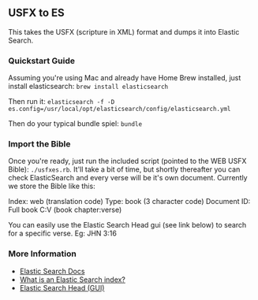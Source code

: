 ## USFX to ES
This takes the USFX (scripture in XML) format and dumps it into Elastic Search.

### Quickstart Guide

Assuming you're using Mac and already have Home Brew installed, just install elasticsearch: `brew install elasticsearch`

Then run it: `elasticsearch -f -D es.config=/usr/local/opt/elasticsearch/config/elasticsearch.yml`

Then do your typical bundle spiel: `bundle`

### Import the Bible

Once you're ready, just run the included script (pointed to the WEB USFX Bible): `./usfxes.rb`. It'll take a bit of time, but shortly thereafter you can check ElasticSearch and every verse will be it's own document. Currently we store the Bible like this:

Index: web (translation code) 
Type: book (3 character code) 
Document ID: Full book C:V (book chapter:verse)

You can easily use the Elastic Search Head gui (see link below) to search for a specific verse. Eg: JHN 3:16

### More Information

* [Elastic Search Docs](http://www.elasticsearch.org/guide/en/elasticsearch/reference/current/index.html)
* [What is an Elastic Search index?](http://www.elasticsearch.org/blog/what-is-an-elasticsearch-index/)
* [Elastic Search Head (GUI)](http://mobz.github.io/elasticsearch-head/)
